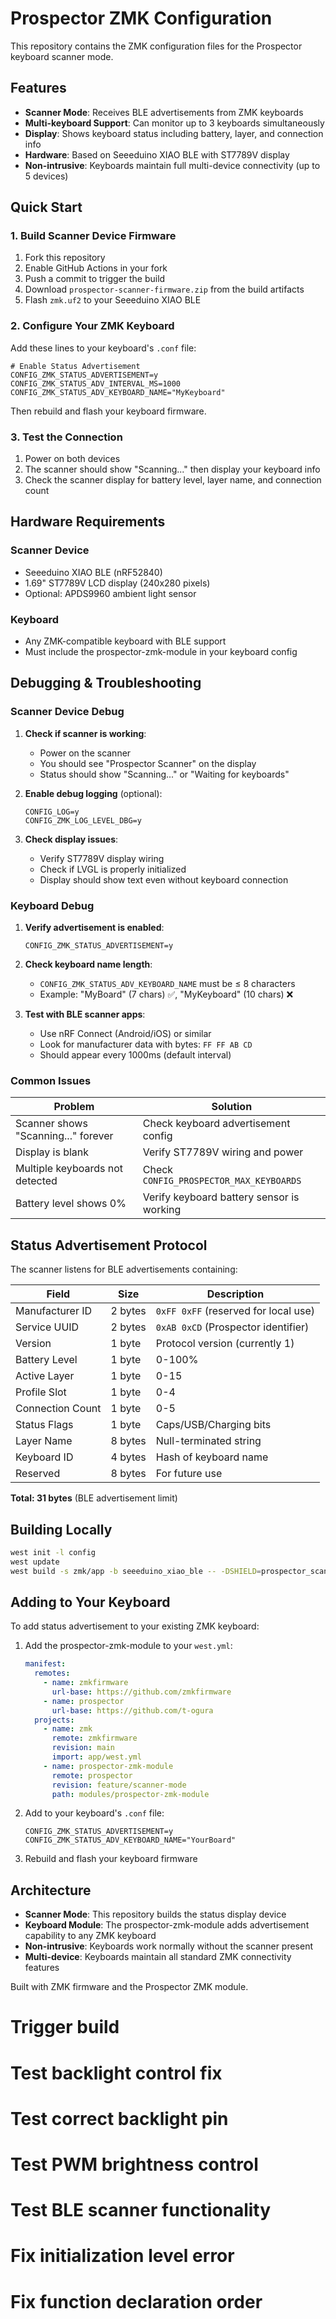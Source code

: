 # Prospector ZMK Configuration

This repository contains the ZMK configuration files for the Prospector keyboard scanner mode.

## Features

- **Scanner Mode**: Receives BLE advertisements from ZMK keyboards
- **Multi-keyboard Support**: Can monitor up to 3 keyboards simultaneously  
- **Display**: Shows keyboard status including battery, layer, and connection info
- **Hardware**: Based on Seeeduino XIAO BLE with ST7789V display
- **Non-intrusive**: Keyboards maintain full multi-device connectivity (up to 5 devices)

## Quick Start

### 1. Build Scanner Device Firmware

1. Fork this repository
2. Enable GitHub Actions in your fork
3. Push a commit to trigger the build
4. Download `prospector-scanner-firmware.zip` from the build artifacts
5. Flash `zmk.uf2` to your Seeeduino XIAO BLE

### 2. Configure Your ZMK Keyboard

Add these lines to your keyboard's `.conf` file:

```kconfig
# Enable Status Advertisement
CONFIG_ZMK_STATUS_ADVERTISEMENT=y
CONFIG_ZMK_STATUS_ADV_INTERVAL_MS=1000
CONFIG_ZMK_STATUS_ADV_KEYBOARD_NAME="MyKeyboard"
```

Then rebuild and flash your keyboard firmware.

### 3. Test the Connection

1. Power on both devices
2. The scanner should show "Scanning..." then display your keyboard info
3. Check the scanner display for battery level, layer name, and connection count

## Hardware Requirements

### Scanner Device
- Seeeduino XIAO BLE (nRF52840)
- 1.69" ST7789V LCD display (240x280 pixels)
- Optional: APDS9960 ambient light sensor

### Keyboard
- Any ZMK-compatible keyboard with BLE support
- Must include the prospector-zmk-module in your keyboard config

## Debugging & Troubleshooting

### Scanner Device Debug

1. **Check if scanner is working**:
   - Power on the scanner
   - You should see "Prospector Scanner" on the display
   - Status should show "Scanning..." or "Waiting for keyboards"

2. **Enable debug logging** (optional):
   ```kconfig
   CONFIG_LOG=y
   CONFIG_ZMK_LOG_LEVEL_DBG=y
   ```

3. **Check display issues**:
   - Verify ST7789V display wiring
   - Check if LVGL is properly initialized
   - Display should show text even without keyboard connection

### Keyboard Debug

1. **Verify advertisement is enabled**:
   ```kconfig
   CONFIG_ZMK_STATUS_ADVERTISEMENT=y
   ```

2. **Check keyboard name length**:
   - `CONFIG_ZMK_STATUS_ADV_KEYBOARD_NAME` must be ≤ 8 characters
   - Example: "MyBoard" (7 chars) ✅, "MyKeyboard" (10 chars) ❌

3. **Test with BLE scanner apps**:
   - Use nRF Connect (Android/iOS) or similar
   - Look for manufacturer data with bytes: `FF FF AB CD`
   - Should appear every 1000ms (default interval)

### Common Issues

| Problem | Solution |
|---------|----------|
| Scanner shows "Scanning..." forever | Check keyboard advertisement config |
| Display is blank | Verify ST7789V wiring and power |
| Multiple keyboards not detected | Check `CONFIG_PROSPECTOR_MAX_KEYBOARDS` |
| Battery level shows 0% | Verify keyboard battery sensor is working |

## Status Advertisement Protocol

The scanner listens for BLE advertisements containing:

| Field | Size | Description |
|-------|------|-------------|
| Manufacturer ID | 2 bytes | `0xFF 0xFF` (reserved for local use) |
| Service UUID | 2 bytes | `0xAB 0xCD` (Prospector identifier) |
| Version | 1 byte | Protocol version (currently 1) |
| Battery Level | 1 byte | 0-100% |
| Active Layer | 1 byte | 0-15 |
| Profile Slot | 1 byte | 0-4 |
| Connection Count | 1 byte | 0-5 |
| Status Flags | 1 byte | Caps/USB/Charging bits |
| Layer Name | 8 bytes | Null-terminated string |
| Keyboard ID | 4 bytes | Hash of keyboard name |
| Reserved | 8 bytes | For future use |

**Total: 31 bytes** (BLE advertisement limit)

## Building Locally

```bash
west init -l config
west update
west build -s zmk/app -b seeeduino_xiao_ble -- -DSHIELD=prospector_scanner
```

## Adding to Your Keyboard

To add status advertisement to your existing ZMK keyboard:

1. Add the prospector-zmk-module to your `west.yml`:
   ```yaml
   manifest:
     remotes:
       - name: zmkfirmware
         url-base: https://github.com/zmkfirmware
       - name: prospector
         url-base: https://github.com/t-ogura
     projects:
       - name: zmk
         remote: zmkfirmware
         revision: main
         import: app/west.yml
       - name: prospector-zmk-module
         remote: prospector
         revision: feature/scanner-mode
         path: modules/prospector-zmk-module
   ```

2. Add to your keyboard's `.conf` file:
   ```kconfig
   CONFIG_ZMK_STATUS_ADVERTISEMENT=y
   CONFIG_ZMK_STATUS_ADV_KEYBOARD_NAME="YourBoard"
   ```

3. Rebuild and flash your keyboard firmware

## Architecture

- **Scanner Mode**: This repository builds the status display device
- **Keyboard Module**: The prospector-zmk-module adds advertisement capability to any ZMK keyboard
- **Non-intrusive**: Keyboards work normally without the scanner present
- **Multi-device**: Keyboards maintain all standard ZMK connectivity features

Built with ZMK firmware and the Prospector ZMK module.
# Trigger build
# Test backlight control fix
# Test correct backlight pin
# Test PWM brightness control
# Test BLE scanner functionality
# Fix initialization level error
# Fix function declaration order
